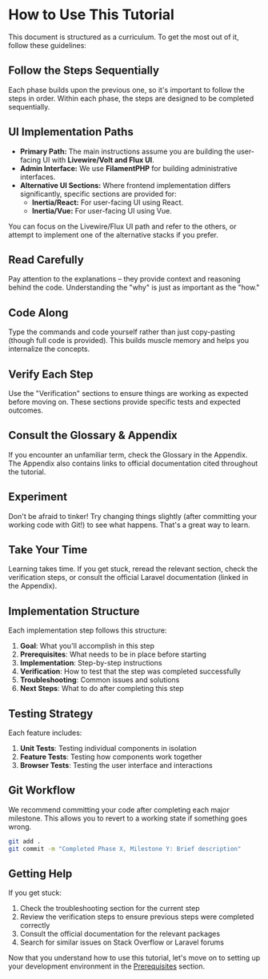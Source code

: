 # How to Use This Tutorial

<link rel="stylesheet" href="../assets/css/styles.css">

This document is structured as a curriculum. To get the most out of it, follow these guidelines:

## Follow the Steps Sequentially

Each phase builds upon the previous one, so it's important to follow the steps in order. Within each phase, the steps are designed to be completed sequentially.

## UI Implementation Paths

- **Primary Path:** The main instructions assume you are building the user-facing UI with **Livewire/Volt and Flux UI**.
- **Admin Interface:** We use **FilamentPHP** for building administrative interfaces.
- **Alternative UI Sections:** Where frontend implementation differs significantly, specific sections are provided for:
  - **Inertia/React:** For user-facing UI using React.
  - **Inertia/Vue:** For user-facing UI using Vue.

You can focus on the Livewire/Flux UI path and refer to the others, or attempt to implement one of the alternative stacks if you prefer.

## Read Carefully

Pay attention to the explanations – they provide context and reasoning behind the code. Understanding the "why" is just as important as the "how."

## Code Along

Type the commands and code yourself rather than just copy-pasting (though full code is provided). This builds muscle memory and helps you internalize the concepts.

## Verify Each Step

Use the "Verification" sections to ensure things are working as expected before moving on. These sections provide specific tests and expected outcomes.

## Consult the Glossary & Appendix

If you encounter an unfamiliar term, check the Glossary in the Appendix. The Appendix also contains links to official documentation cited throughout the tutorial.

## Experiment

Don't be afraid to tinker! Try changing things slightly (after committing your working code with Git!) to see what happens. That's a great way to learn.

## Take Your Time

Learning takes time. If you get stuck, reread the relevant section, check the verification steps, or consult the official Laravel documentation (linked in the Appendix).

## Implementation Structure

Each implementation step follows this structure:

1. **Goal**: What you'll accomplish in this step
2. **Prerequisites**: What needs to be in place before starting
3. **Implementation**: Step-by-step instructions
4. **Verification**: How to test that the step was completed successfully
5. **Troubleshooting**: Common issues and solutions
6. **Next Steps**: What to do after completing this step

## Testing Strategy

Each feature includes:

1. **Unit Tests**: Testing individual components in isolation
2. **Feature Tests**: Testing how components work together
3. **Browser Tests**: Testing the user interface and interactions

## Git Workflow

We recommend committing your code after completing each major milestone. This allows you to revert to a working state if something goes wrong.

```bash
git add .
git commit -m "Completed Phase X, Milestone Y: Brief description"
```

## Getting Help

If you get stuck:

1. Check the troubleshooting section for the current step
2. Review the verification steps to ensure previous steps were completed correctly
3. Consult the official documentation for the relevant packages
4. Search for similar issues on Stack Overflow or Laravel forums

Now that you understand how to use this tutorial, let's move on to setting up your development environment in the [Prerequisites](../020-prerequisites/000-index.md) section.
